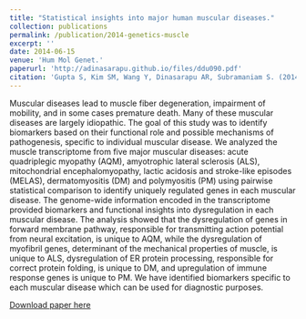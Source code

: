 ```yaml
---
title: "Statistical insights into major human muscular diseases."
collection: publications
permalink: /publication/2014-genetics-muscle
excerpt: ''
date: 2014-06-15
venue: 'Hum Mol Genet.'
paperurl: 'http://adinasarapu.github.io/files/ddu090.pdf'
citation: 'Gupta S, Kim SM, Wang Y, Dinasarapu AR, Subramaniam S. (2014). &quot;Statistical insights into major human muscular diseases.&quot; <i>Hum Mol Genet</i>. 23(14):3772-8.'
---
```

Muscular diseases lead to muscle fiber degeneration, impairment of mobility, and in some cases premature death. Many of these muscular diseases are largely idiopathic. The goal of this study was to identify biomarkers based on their functional role and possible mechanisms of pathogenesis, specific to individual muscular disease. We analyzed the muscle transcriptome from five major muscular diseases: acute quadriplegic myopathy (AQM), amyotrophic lateral sclerosis (ALS), mitochondrial encephalomyopathy, lactic acidosis and stroke-like episodes (MELAS), dermatomyositis (DM) and polymyositis (PM) using pairwise statistical comparison to identify uniquely regulated genes in each muscular disease. The genome-wide information encoded in the transcriptome provided biomarkers and functional insights into dysregulation in each muscular disease. The analysis showed that the dysregulation of genes in forward membrane pathway, responsible for transmitting action potential from neural excitation, is unique to AQM, while the dysregulation of myofibril genes, determinant of the mechanical properties of muscle, is unique to ALS, dysregulation of ER protein processing, responsible for correct protein folding, is unique to DM, and upregulation of immune response genes is unique to PM. We have identified biomarkers specific to each muscular disease which can be used for diagnostic purposes.

[Download paper here](http://adinasarapu.github.io/files/ddu090.pdf)
